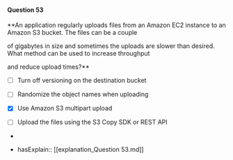 #### Question  53


**An application regularly uploads files from an Amazon EC2 instance to an Amazon S3 bucket. The files can be a couple

of gigabytes in size and sometimes the uploads are slower than desired. What method can be used to increase throughput

and reduce upload times?**


- [ ] Turn off versioning on the destination bucket


- [ ] Randomize the object names when uploading


- [x] Use Amazon S3 multipart upload


- [ ] Upload the files using the S3 Copy SDK or REST API


*

- hasExplain:: [[explanation_Question  53.md]]